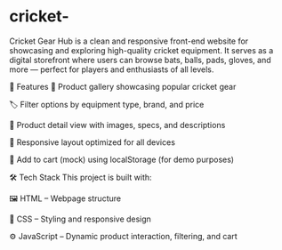 # cricket-

Cricket Gear Hub is a clean and responsive front-end website for showcasing and exploring high-quality cricket equipment. It serves as a digital storefront where users can browse bats, balls, pads, gloves, and more — perfect for players and enthusiasts of all levels.

📌 Features
🛒 Product gallery showcasing popular cricket gear

🏷️ Filter options by equipment type, brand, and price

📄 Product detail view with images, specs, and descriptions

📱 Responsive layout optimized for all devices

💾 Add to cart (mock) using localStorage (for demo purposes)

🛠️ Tech Stack
This project is built with:

🖼️ HTML – Webpage structure

🎨 CSS – Styling and responsive design

⚙️ JavaScript – Dynamic product interaction, filtering, and cart
